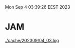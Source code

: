 Mon Sep  4 03:39:26 EEST 2023
# JAM
<a href='./cache/202309/04_03.log'>./cache/202309/04_03.log</a>
